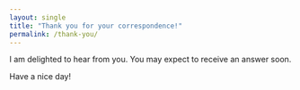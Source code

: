 ```yaml
---
layout: single
title: "Thank you for your correspondence!"
permalink: /thank-you/
---
```


I am delighted to hear from you. You may expect to receive an answer soon.

Have a nice day!
